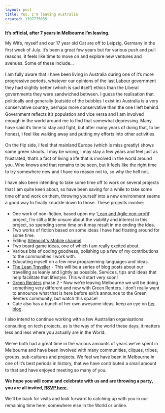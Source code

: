 ```yaml
---
layout: post
title: Yes, I'm leaving Australia
created: 1397775035
---
```

<p class="p1"><strong><span class="s1">It&rsquo;s official, after 7 years in Melbourne I&rsquo;m leaving.</span></strong></p><p class="p1"><span style="line-height: 1.538em;">My Wife, myself and our 17 year old Cat are off to Leipzig, Germany in the first week of July.&nbsp;</span><span style="line-height: 1.538em;">It&rsquo;s been a great few years but for various push and pull reasons, it feels like time to move on and explore new ventures and avenues. Some of these include&hellip;</span></p><p class="p1"><span style="line-height: 1.538em;">I am fully aware that I have been living in Australia during one of it&rsquo;s more progressive periods, whatever our opinions of the last Labour government they had slightly better (which is sad itself) ethics than the Liberal governments they were sandwiched between. I guess the realisation that politically and generally (outside of the bubbles I exist in) Australia is a very conservative country, perhaps more conservative than the one I left behind. Government reflects it&rsquo;s population and vice versa and I am involved enough in the world around me to find that somewhat depressing. Many have said it&rsquo;s time to stay and fight, but after many years of doing that, to be honest, I feel like walking away and putting my efforts into other activities.</span></p><p class="p1"><span style="line-height: 1.538em;">On the flip side, I feel that mainland Europe (which is miss greatly) shows some green shoots. I may be wrong, I may stay a few years and feel just as frustrated, that&rsquo;s a fact of living a life that is involved in the world around you. Who knows and that remains to be seen, but it feels like the right time to try somewhere new and I have no reason not to, so why the hell not.</span></p><p class="p1"><span style="line-height: 1.538em;">I have also been intending to take some time off to work on several projects that I am quite keen about, so have been saving for a while to take some time off and work on them, throwing yourself into a new environment seems a good way to finally knuckle down to those. These projects involve:</span></p><ul><li class="p1"><span style="line-height: 1.538em;">One work of non-fiction, based upon my &lsquo;<a href="http://theleanagilenonprofit.com" target="_blank">Lean and Agile non-profit</a>&rsquo; project, I&rsquo;m still a little unsure about the viability and interest in this project, so spending some time on it may result in me ending the idea.</span></li><li class="p1"><span class="s1">Two works of fiction based on some ideas I have had floating around for some time.</span></li><li class="p1"><span class="s1">Editing <a href="http://www.sitepoint.com/mobile/" target="_blank">Sitepoint&#39;s Mobile channel</a>.</span></li><li class="p1"><span class="s1">Two board game ideas, one of which I am really excited about.</span></li><li class="p1"><span class="s1">Various bits of coding goodness, polishing up a few of my contributions to the communities I work with.</span></li><li class="p1"><span class="s1">Educating myself on a few new programming languages and ideas.</span></li><li class="p1"><span class="s1"><a href="/tags/lean-traveller" target="_blank">The Lean Traveller</a> - This will be a series of blog posts about our travelling as leanly and lightly as possible. Services, tips and ideas that help facilitate that lifestyle. This will start very soon!</span></li><li class="p1"><span class="s1"><a href="http://greenrenters.org/" target="_blank">Green Renters</a> phase 2 - Now we&rsquo;re leaving Melbourne we will be doing something very different and new with Green Renters. i don&rsquo;t really want to announce what that is here before exit&rsquo;s announce to the Green Renters community, but watch this space!</span></li><li class="p1"><span class="s1">Cate also has a bunch of her own awesome ideas, keep an eye on <a href="http://consumingcate.blogspot.com.au/" target="_blank">her blog</a>.</span></li></ul><p class="p2"><span style="line-height: 1.538em;">I also intend to continue working with a few Australian organisations consulting on tech projects, as is the way of the world these days, it matters less and less where you actually are in the World.</span></p><p class="p2"><span style="line-height: 1.538em;">We&rsquo;ve both had a great time in the various amounts of years we&rsquo;ve spent in Melbourne and have been involved with many communities, cliques, tribes, groups, sub-cultures and projects. We feel we have been in Melbourne in one of it&rsquo;s best periods in history, that we have contributed a small amount to that and have enjoyed meeting so many of you.</span></p><p class="p2"><strong><span style="line-height: 1.538em;">We hope you will come and celebrate with us and are throwing a party, you are all invited, <a href="http://www.eventbrite.com.au/e/cate-chris-leaving-shindig-tickets-11132518663" target="_blank">RSVP here.</a></span></strong></p><p class="p2"><span style="line-height: 1.538em;">We&rsquo;ll be back for visits and look forward to catching up with you in our remaining time here, somewhere else in the World or online.</span></p>
